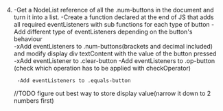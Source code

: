 4. -Get a NodeList reference of all the .num-buttons in the document and turn it into a list.
    -Create a function declared at the end of JS that adds all required eventListeners with sub functions for each type of button
    -Add different type of eventListeners depending on the button's behaviour  
        -xAdd eventListeners to .num-buttons(brackets and decimal included) and modify display div textContent with the value of the button pressed 
        -xAdd eventListener to .clear-button
        -Add eventListeners to .op-button (check which operation has to be applied with checkOperator)

        -Add eventListeners to .equals-button
        
    //TODO figure out best way to store display value(narrow it down to 2 numbers first)
